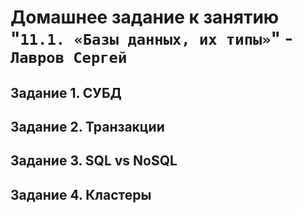 # Домашнее задание к занятию "`11.1. «Базы данных, их типы»`" - `Лавров Сергей`

## Задание 1. СУБД
  
  
## Задание 2. Транзакции


## Задание 3. SQL vs NoSQL


## Задание 4. Кластеры


